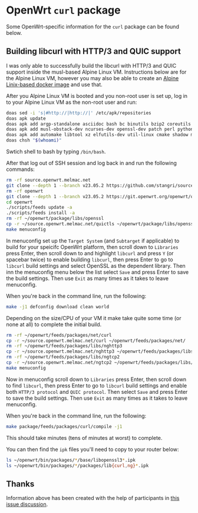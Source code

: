 # OpenWrt `curl` package

Some OpenWrt-specific information for the `curl` package can be found below.

## Building libcurl with HTTP/3 and QUIC support

I was only able to successfully build the libcurl with HTTP/3 and QUIC support inside the musl-based Alpine Linux VM. Instructions below are for the Alpine Linux VM, however you may also be able to create an [Alpine Linix-based docker image](https://openwrt.org/docs/guide-user/virtualization/obtain.firmware.docker) and use that.

After you Alpine Linux VM is booted and you non-root user is set up, log in to your Alpine Linux VM as the non-root user and run:

```sh
doas sed -i 's|#http://|http://|' /etc/apk/repositories
doas apk update
doas apk add argp-standalone asciidoc bash bc binutils bzip2 coreutils diffutils findutils libxslt flex g++ gawk gettext git grep gzip linux-headers musl-libintl
doas apk add musl-obstack-dev ncurses-dev openssl-dev patch perl python3-dev rsync unzip zlib-dev curl build-base wget gnupg tar perl-utils nano expat cunit autoconf
doas apk add automake libtool xz elfutils-dev util-linux cmake shadow musl-fts-dev cdrkit intltool
doas chsh "$(whoami)"
```

Swtich shell to bash by typing `/bin/bash`.

After that log out of SSH session and log back in and run the following commands:

```sh
rm -rf source.openwrt.melmac.net
git clone --depth 1 --branch v23.05.2 https://github.com/stangri/source.openwrt.melmac.net.git
rm -rf openwrt
git clone --depth 1 --branch v23.05.2 https://git.openwrt.org/openwrt/openwrt.git
cd openwrt
./scripts/feeds update -a
./scripts/feeds install -a
rm -rf ~/openwrt/package/libs/openssl
cp -r ~/source.openwrt.melmac.net/quictls ~/openwrt/package/libs/openssl
make menuconfig
```

In menuconfig set up the `Target System` (and `Subtarget` if applicable) to build for your speicifc OpenWrt platform, then scroll down to `Libraries` press Enter, then scroll down to and highlight `libcurl` and press `Y` (or spacebar twice) to enable building `libcurl`, then press Enter to go to `libcurl` build settings and select OpenSSL as the dependent library. Then inn the menuconfig menu below the list select `Save` and press Enter to save the build settings. Then use `Exit` as many times as it takes to leave menuconfig.

When you're back in the command line, run the following:

```sh
make -j1 defconfig download clean world
```

Depending on the size/CPU of your VM it make take quite some time (or none at all) to complete the initial build.

```sh
rm -rf ~/openwrt/feeds/packages/net/curl
cp -r ~/source.openwrt.melmac.net/curl ~/openwrt/feeds/packages/net/
rm -rf ~/openwrt/feeds/packages/libs/nghttp3
cp -r ~/source.openwrt.melmac.net/nghttp3 ~/openwrt/feeds/packages/libs/
rm -rf ~/openwrt/feeds/packages/libs/ngtcp2
cp -r ~/source.openwrt.melmac.net/ngtcp2 ~/openwrt/feeds/packages/libs/
make menuconfig
```

Now in menuconfig scroll down to `Libraries` press Enter, then scroll down to find `libcurl`, then press Enter to go to `libcurl` build settings and enable both `HTTP/3 protocol` and `QUIC protocol`. Then select `Save` and press Enter to save the build settings. Then use `Exit` as many times as it takes to leave menuconfig.

When you're back in the command line, run the following:

```sh
make package/feeds/packages/curl/compile -j1
```

This should take minutes (tens of minutes at worst) to complete.

You can then find the `ipk` files you'll need to copy to your router below:

```sh
ls ~/openwrt/bin/packages/*/base/libopenssl3*.ipk
ls ~/openwrt/bin/packages/*/packages/lib{curl,ng}*.ipk
```

## Thanks

Information above has been created with the help of participants in [this issue discussion](https://github.com/openwrt/packages/issues/19382).
